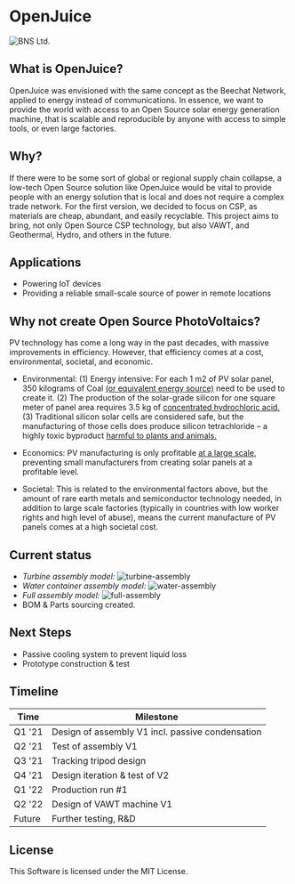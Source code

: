 # OpenJuice

![BNS Ltd.](http://176.58.110.19/wp-content/uploads/2021/02/powered-by-1.png)


## What is OpenJuice?

OpenJuice was envisioned with the same concept as the Beechat Network, applied to energy instead of communications. In essence, we want to provide the world with access to an Open Source solar energy generation machine, that is scalable and reproducible by anyone with access to simple tools, or even large factories. 

## Why?
If there were to be some sort of global or regional supply chain collapse, a low-tech Open Source solution like OpenJuice would be vital to provide people with an energy solution that is local and does not require a complex trade network.
For the first version, we decided to focus on CSP, as materials are cheap, abundant, and easily recyclable. This project aims to bring, not only Open Source CSP technology, but also VAWT, and Geothermal, Hydro, and others in the future.

## Applications
- Powering IoT devices
- Providing a reliable small-scale source of power in remote locations

## Why not create Open Source PhotoVoltaics?
PV technology has come a long way in the past decades, with massive improvements in efficiency. However, that efficiency comes at a cost, environmental, societal, and economic. 

* Environmental:
 (1) Energy intensive: For each 1 m2 of PV solar panel, 350 kilograms of Coal [(or equivalent energy source)](https://archive.is/qwr3C) need to be used to create it. 
(2) The production of the solar-grade silicon for one square meter of panel area requires 3.5 kg of [concentrated hydrochloric acid.](https://archive.is/DGjY6)
(3) Traditional silicon solar cells are considered safe, but the manufacturing of those cells does produce silicon tetrachloride – a highly toxic byproduct [harmful to plants and animals.](https://archive.is/7rOMM)

* Economics:
PV manufacturing is only profitable [at a large scale](https://archive.is/6F7nl), preventing small manufacturers from creating solar panels at a profitable level.

* Societal:
This is related to the environmental factors above, but the amount of rare earth metals and semiconductor technology needed, in addition to large scale factories (typically in countries with low worker rights and high level of abuse), means the current manufacture of PV panels comes at a high societal cost.

## Current status

  - *Turbine assembly model:*
  ![turbine-assembly](http://176.58.110.19/wp-content/uploads/2021/02/turbine-assembly.png)
- *Water container assembly model:*
![water-assembly](http://176.58.110.19/wp-content/uploads/2021/02/water-container-e1612189903243.png)
- *Full assembly model:*
![full-assembly](http://176.58.110.19/wp-content/uploads/2021/02/complete-assembly.png)
- BOM & Parts sourcing created.
 
## Next Steps
- Passive cooling system to prevent liquid loss
- Prototype construction & test

## Timeline

| Time | Milestone |
| ------ | ------ |
| Q1 '21 | Design of assembly V1 incl. passive condensation |
| Q2 '21 | Test of assembly V1 |
| Q3 '21 | Tracking tripod design |
| Q4 '21 | Design iteration & test of V2 |
| Q1 '22 | Production run #1 |
| Q2 '22 | Design of VAWT machine V1 |
| Future | Further testing, R&D |

## License
This Software is licensed under the MIT License.
